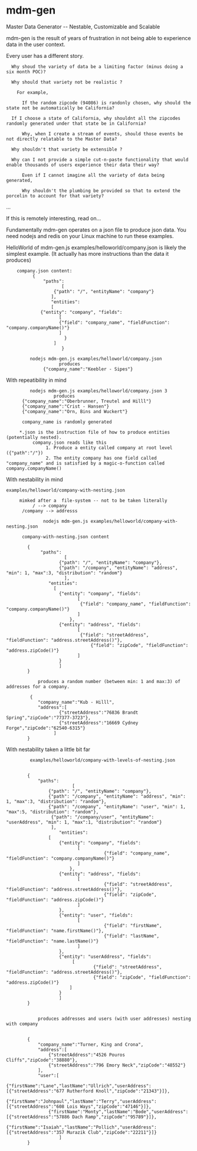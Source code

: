 # mdm-gen
Master Data Generator -- Nestable, Customizable and Scalable

mdm-gen is the result of years of frustration in not being able to experience data in the user context. 

Every user has a different story.

      Why shoud the variety of data be a limiting factor (minus doing a six month POC)?
      
      Why should that variety not be realistic ?
      
        For example,
	
          If the random zipcode (94086) is randonly chosen, why should the state not be automatically be California?

	  If I choose a state of California, why shouldnt all the zipcodes randomly generated under that state be in California?
	  
          Why, when I create a stream of events, should those events be not directly relatable to the Master Data?
	
      Why shouldn't that variety be extensible ?
      
	  Why can I not provide a simple cut-n-paste functionality that would enable thousands of users experience their data their way?
	
          Even if I cannot imagine all the variety of data being generated,
	
          Why shouldn't the plumbing be provided so that to extend the porcelin to account for that variety?
...

If this is remotely interesting, read on...

Fundamentally mdm-gen operates on a json file to produce json data. You need nodejs and redis on your Linux machine to run these examples.

HelloWorld of mdm-gen.js
       examples/helloworld/company.json
	    is likely the simplest example. (It actually has more instructions than the data it produces)

	    company.json content:
	 	      {
		          "paths": 
      		     	     [
	  		          {"path": "/", "entityName": "company"}
      			     ],
    			     "entities":
    			     [
				 {"entity": "company", "fields":
		 	  	 	    [
						{"field": "company_name", "fieldFunction": "company.companyName()"}
		 	  		    ]
		      	          }	
    			      ]
                         }
			 
             nodejs mdm-gen.js examples/helloworld/company.json
	                    produces
     	          {"company_name":"Keebler - Sipes"}

With repeatibility in mind

             nodejs mdm-gen.js examples/helloworld/company.json 3
	     	          produces
		  {"company_name":"Oberbrunner, Treutel and Hilll"}
		  {"company_name":"Crist - Hansen"}
		  {"company_name":"Orn, Bins and Wuckert"}

		  company_name is randomly generated

	     *.json is the instruction file of how to produce entities (potentially nested).
	          company.json reads like this
		  	       1. Produce a entity called company at root level ({"path":"/"})
			       2. The entity company has one field called "company_name" and is satisfied by a magic-o-function called company.companyName()
With nestability in mind

	examples/helloworld/company-with-nesting.json
	
	     mimked after a  file-system -- not to be taken literally
	          / --> company
		  /company --> addresss

             	  nodejs mdm-gen.js examples/helloworld/company-with-nesting.json
		  
		  company-with-nesting.json content
		  
			{
				 "paths": 
      				 	  [
						{"path": "/", "entityName": "company"},
	 					{"path": "/company", "entityName": "address", "min": 1, "max":3, "distribution": "random"}
      					  ],
    				"entities":
					  [				
					  	{"entity": "company", "fields":
		 					   [
								{"field": "company_name", "fieldFunction": "company.companyName()"}
		 					   ]
					        },
						{"entity": "address", "fields":
		 					   [
								{"field": "streetAddress", "fieldFunction": "address.streetAddress()"},
		     						{"field": "zipCode", "fieldFunction": "address.zipCode()"}
		 					   ]
						}
    					]
			}

                produces a random number (between min: 1 and max:3) of addresses for a company.

			 {
				"company_name":"Kub - Hilll",
				"address":[
						{"streetAddress":"76836 Brandt Spring","zipCode":"77377-3723"},
						{"streetAddress":"16669 Cydney Forge","zipCode":"62540-6315"}
					  ]
			}


With nestability taken a little bit far

     		 examples/helloworld/company-with-levels-of-nesting.json


			{
			    "paths": 
      			    	     [
					{"path": "/", "entityName": "company"},
					{"path": "/company", "entityName": "address", "min": 1, "max":3, "distribution": "random"},
	  				{"path": "/company", "entityName": "user", "min": 1, "max":5, "distribution": "random"},
	 				 {"path": "/company/user", "entityName": "userAddress", "min": 1, "max":1, "distribution": "random"}
	  			     ],
    		            "entities":
					[
						{"entity": "company", "fields":
		 					   [
									     {"field": "company_name", "fieldFunction": "company.companyName()"}
		 					   ]
					        },
						{"entity": "address", "fields":
		 					   [
							   		     {"field": "streetAddress", "fieldFunction": "address.streetAddress()"},
									     {"field": "zipCode", "fieldFunction": "address.zipCode()"}
		 					   ]
						},
						{"entity": "user", "fields":
							   [
							   		     {"field": "firstName", "fieldFunction": "name.firstName()"},
									     {"field": "lastName", "fieldFunction": "name.lastName()"}
		 					   ]
						},
						{"entity": "userAddress", "fields":
							 [
							 	     {"field": "streetAddress", "fieldFunction": "address.streetAddress()"},
								     {"field": "zipCode", "fieldFunction": "address.zipCode()"}
	 						]
						}
    					]
			}


				produces addresses and users (with user addresses) nesting with company
				

			{
				"company_name":"Turner, King and Crona",
				"address":[
					{"streetAddress":"4526 Pouros Cliffs","zipCode":"38880"},
					{"streetAddress":"796 Emory Neck","zipCode":"48552"}
				],
				"user":[
					{"firstName":"Lane","lastName":"Ullrich","userAddress":[{"streetAddress":"677 Rutherford Knoll","zipCode":"21343"}]},
					{"firstName":"Johnpaul","lastName":"Terry","userAddress":[{"streetAddress":"608 Lois Ways","zipCode":"47146"}]},
					{"firstName":"Monty","lastName":"Bode","userAddress":[{"streetAddress":"57886 Dach Ramp","zipCode":"95789"}]},
					{"firstName":"Isaiah","lastName":"Pollich","userAddress":[{"streetAddress":"357 Murazik Club","zipCode":"22211"}]}
				        ]
			}
			